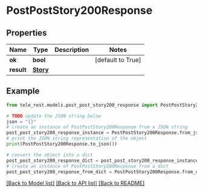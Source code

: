 # PostPostStory200Response


## Properties

Name | Type | Description | Notes
------------ | ------------- | ------------- | -------------
**ok** | **bool** |  | [default to True]
**result** | [**Story**](Story.md) |  | 

## Example

```python
from tele_rest.models.post_post_story200_response import PostPostStory200Response

# TODO update the JSON string below
json = "{}"
# create an instance of PostPostStory200Response from a JSON string
post_post_story200_response_instance = PostPostStory200Response.from_json(json)
# print the JSON string representation of the object
print(PostPostStory200Response.to_json())

# convert the object into a dict
post_post_story200_response_dict = post_post_story200_response_instance.to_dict()
# create an instance of PostPostStory200Response from a dict
post_post_story200_response_from_dict = PostPostStory200Response.from_dict(post_post_story200_response_dict)
```
[[Back to Model list]](../README.md#documentation-for-models) [[Back to API list]](../README.md#documentation-for-api-endpoints) [[Back to README]](../README.md)


